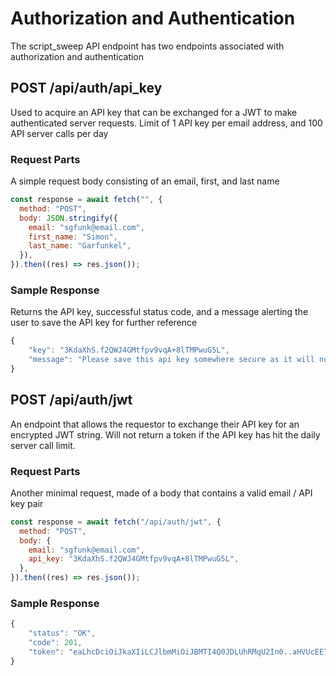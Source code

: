 # Authorization and Authentication

The script_sweep API endpoint has two endpoints associated with authorization and authentication

## POST /api/auth/api_key

Used to acquire an API key that can be exchanged for a JWT to make authenticated server requests. Limit of 1 API key per email address, and 100 API server calls per day

### Request Parts

A simple request body consisting of an email, first, and last name

```javascript
const response = await fetch("", {
  method: "POST",
  body: JSON.stringify({
    email: "sgfunk@email.com",
    first_name: "Simon",
    last_name: "Garfunkel",
  }),
}).then((res) => res.json());
```

### Sample Response

Returns the API key, successful status code, and a message alerting the user to save the API key for further reference

```javascript
{
    "key": "3KdaXhS.f2QWJ4GMtfpv9vqA+8lTMPwuG5L",
    "message": "Please save this api key somewhere secure as it will not be displayed again."
}
```

## POST /api/auth/jwt

An endpoint that allows the requestor to exchange their API key for an encrypted JWT string. Will not return a token if the API key has hit the daily server call limit.

### Request Parts

Another minimal request, made of a body that contains a valid email / API key pair

```javascript
const response = await fetch("/api/auth/jwt", {
  method: "POST",
  body: {
    email: "sgfunk@email.com",
    api_key: "3KdaXhS.f2QWJ4GMtfpv9vqA+8lTMPwuG5L",
  },
}).then((res) => res.json());
```

### Sample Response

```javascript
{
	"status": "OK",
	"code": 201,
	"token": "eaLhcDciOiJkaXIiLCJlbmMiOiJBMTI4Q0JDLUhRMqU2In0..aHVUcEE7IewIDEnfFdPw5g.UammvwKUHOBY7IX8b6xduplxL1JbLGOeLfnPDW_s7-5Xp06methCJns4TZZ2OPBq-mlRRqV-C8MBmKZOEXp-8JwamrN3r_0CCahbzeus2zcDTcUwQD3D69niSlyMk7S30b4v1OYpnKED8cXI_TY-C1woqnCUSIc6aC6wDLHHtByYrfbhX3PvN6hj--5Msh51NnNqHV6IYRlbieYt3MWS0kfQiFNNnOWbpNzXVw-PSMShyvjg9iFueS7WZgW85PlqeZEYVVTw0QNOxQVVz7eLVw.oqpBOqt-riAwoYGa3Y7KPq"
}
```
